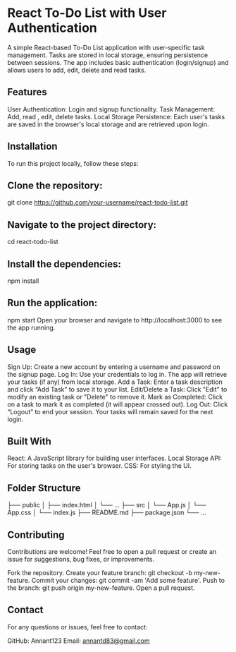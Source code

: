 # React To-Do List with User Authentication
A simple React-based To-Do List application with user-specific task management. Tasks are stored in local storage, ensuring persistence between sessions. The app includes basic authentication (login/signup) and allows users to add, edit, delete and read tasks.

## Features
User Authentication: Login and signup functionality.
Task Management: Add, read , edit, delete tasks.
Local Storage Persistence: Each user's tasks are saved in the browser's local storage and are retrieved upon login.


## Installation
To run this project locally, follow these steps:

## Clone the repository:
git clone https://github.com/your-username/react-todo-list.git

## Navigate to the project directory:
cd react-todo-list

## Install the dependencies:
npm install

## Run the application:
npm start
Open your browser and navigate to http://localhost:3000 to see the app running.

## Usage
Sign Up: Create a new account by entering a username and password on the signup page.
Log In: Use your credentials to log in. The app will retrieve your tasks (if any) from local storage.
Add a Task: Enter a task description and click “Add Task” to save it to your list.
Edit/Delete a Task: Click "Edit" to modify an existing task or "Delete" to remove it.
Mark as Completed: Click on a task to mark it as completed (it will appear crossed out).
Log Out: Click “Logout” to end your session. Your tasks will remain saved for the next login.

## Built With
React: A JavaScript library for building user interfaces.
Local Storage API: For storing tasks on the user's browser.
CSS: For styling the UI.

## Folder Structure
├── public
│   ├── index.html
│   └── ...
├── src
│   └── App.js
│   └── App.css
│   └── index.js
├── README.md
├── package.json
└── ...


## Contributing
Contributions are welcome! Feel free to open a pull request or create an issue for suggestions, bug fixes, or improvements.

Fork the repository.
Create your feature branch: git checkout -b my-new-feature.
Commit your changes: git commit -am 'Add some feature'.
Push to the branch: git push origin my-new-feature.
Open a pull request.


## Contact
For any questions or issues, feel free to contact:

GitHub: Annant123
Email: annantd83@gmail.com

